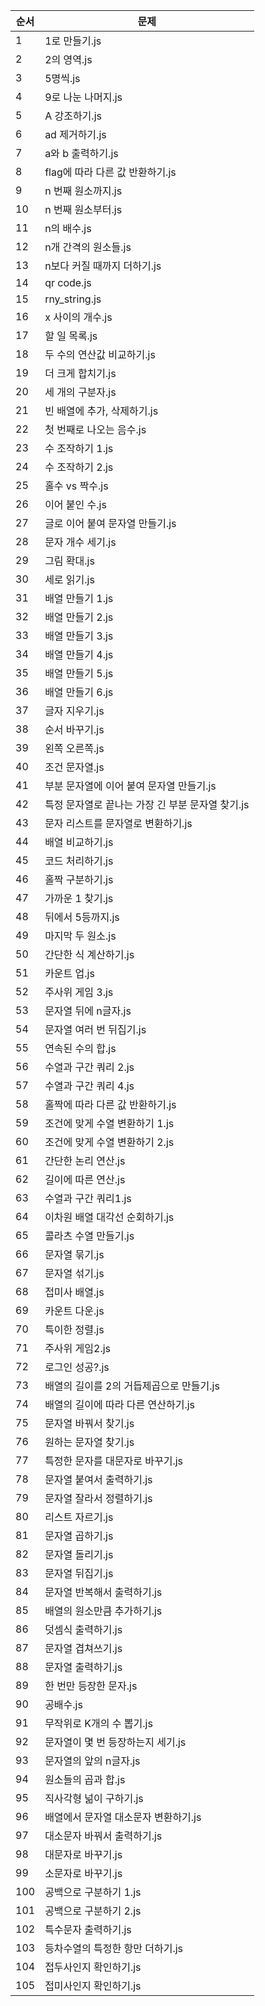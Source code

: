 | 순서 | 문제 |
|-------|-----------|
| 1 | 1로 만들기.js |
| 2 | 2의 영역.js |
| 3 | 5명씩.js |
| 4 | 9로 나눈 나머지.js |
| 5 | A 강조하기.js |
| 6 | ad 제거하기.js |
| 7 | a와 b 출력하기.js |
| 8 | flag에 따라 다른 값 반환하기.js |
| 9 | n 번째 원소까지.js |
| 10 | n 번째 원소부터.js |
| 11 | n의 배수.js |
| 12 | n개 간격의 원소들.js |
| 13 | n보다 커질 때까지 더하기.js |
| 14 | qr code.js |
| 15 | rny_string.js |
| 16 | x 사이의 개수.js |
| 17 | 할 일 목록.js |
| 18 | 두 수의 연산값 비교하기.js |
| 19 | 더 크게 합치기.js |
| 20 | 세 개의 구분자.js |
| 21 | 빈 배열에 추가, 삭제하기.js |
| 22 | 첫 번째로 나오는 음수.js |
| 23 | 수 조작하기 1.js |
| 24 | 수 조작하기 2.js |
| 25 | 홀수 vs 짝수.js |
| 26 | 이어 붙인 수.js |
| 27 | 글로 이어 붙여 문자열 만들기.js |
| 28 | 문자 개수 세기.js |
| 29 | 그림 확대.js |
| 30 | 세로 읽기.js |
| 31 | 배열 만들기 1.js |
| 32 | 배열 만들기 2.js |
| 33 | 배열 만들기 3.js |
| 34 | 배열 만들기 4.js |
| 35 | 배열 만들기 5.js |
| 36 | 배열 만들기 6.js |
| 37 | 글자 지우기.js |
| 38 | 순서 바꾸기.js |
| 39 | 왼쪽 오른쪽.js |
| 40 | 조건 문자열.js |
| 41 | 부분 문자열에 이어 붙여 문자열 만들기.js |
| 42 | 특정 문자열로 끝나는 가장 긴 부분 문자열 찾기.js |
| 43 | 문자 리스트를 문자열로 변환하기.js |
| 44 | 배열 비교하기.js |
| 45 | 코드 처리하기.js |
| 46 | 홀짝 구분하기.js |
| 47 | 가까운 1 찾기.js |
| 48 | 뒤에서 5등까지.js |
| 49 | 마지막 두 원소.js |
| 50 | 간단한 식 계산하기.js |
| 51 | 카운트 업.js |
| 52 | 주사위 게임 3.js |
| 53 | 문자열 뒤에 n글자.js |
| 54 | 문자열 여러 번 뒤집기.js |
| 55 | 연속된 수의 합.js |
| 56 | 수열과 구간 쿼리 2.js |
| 57 | 수열과 구간 쿼리 4.js |
| 58 | 홀짝에 따라 다른 값 반환하기.js |
| 59 | 조건에 맞게 수열 변환하기 1.js |
| 60 | 조건에 맞게 수열 변환하기 2.js |
| 61 | 간단한 논리 연산.js |
| 62 | 길이에 따른 연산.js |
| 63 | 수열과 구간 쿼리1.js |
| 64 | 이차원 배열 대각선 순회하기.js |
| 65 | 콜라츠 수열 만들기.js |
| 66 | 문자열 묶기.js |
| 67 | 문자열 섞기.js |
| 68 | 접미사 배열.js |
| 69 | 카운트 다운.js |
| 70 | 특이한 정렬.js |
| 71 | 주사위 게임2.js |
| 72 | 로그인 성공?.js |
| 73 | 배열의 길이를 2의 거듭제곱으로 만들기.js |
| 74 | 배열의 길이에 따라 다른 연산하기.js |
| 75 | 문자열 바꿔서 찾기.js |
| 76 | 원하는 문자열 찾기.js |
| 77 | 특정한 문자를 대문자로 바꾸기.js |
| 78 | 문자열 붙여서 출력하기.js |
| 79 | 문자열 잘라서 정렬하기.js |
| 80 | 리스트 자르기.js |
| 81 | 문자열 곱하기.js |
| 82 | 문자열 돌리기.js |
| 83 | 문자열 뒤집기.js |
| 84 | 문자열 반복해서 출력하기.js |
| 85 | 배열의 원소만큼 추가하기.js |
| 86 | 덧셈식 출력하기.js |
| 87 | 문자열 겹쳐쓰기.js |
| 88 | 문자열 출력하기.js |
| 89 | 한 번만 등장한 문자.js |
| 90 | 공배수.js |
| 91 | 무작위로 K개의 수 뽑기.js |
| 92 | 문자열이 몇 번 등장하는지 세기.js |
| 93 | 문자열의 앞의 n글자.js |
| 94 | 원소들의 곱과 합.js |
| 95 | 직사각형 넒이 구하기.js |
| 96 | 배열에서 문자열 대소문자 변환하기.js |
| 97 | 대소문자 바꿔서 출력하기.js |
| 98 | 대문자로 바꾸기.js |
| 99 | 소문자로 바꾸기.js |
| 100 | 공백으로 구분하기 1.js |
| 101 | 공백으로 구분하기 2.js |
| 102 | 특수문자 출력하기.js |
| 103 | 등차수열의 특정한 항만 더하기.js |
| 104 | 접두사인지 확인하기.js |
| 105 | 접미사인지 확인하기.js |
